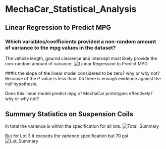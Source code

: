 # MechaCar_Statistical_Analysis

## Linear Regression to Predict MPG

### Which variables/coefficients provided a non-random amount of variance to the mpg values in the dataset?
The vehicle length, gournd clearence and intercept most likely provide the non-random amount of variance.
![Linear Regression to Predict MPG](https://user-images.githubusercontent.com/94803292/164990436-cdb30192-6535-4efe-9b1e-73f959a4f37b.png)

###Is the slope of the linear model considered to be zero? why or why not?
Because of the P value is less than .05 there is enough evidence against the null hypothesis.

Does this linear model predict mpg of MechaCar prototypes effectively? why or why not?

## Summary Statistics on Suspension Coils

In total the varience is within the specification for all lots.
![Total_Summary](https://user-images.githubusercontent.com/94803292/164992147-e6427695-6755-47e0-9010-e9fec2157ed3.png)

But for Lot 3 it exceeds the varience specification but 70 psi 
![Lot_Summary](https://user-images.githubusercontent.com/94803292/164992234-9c1f483d-8e91-4810-96b1-b241aa6ffc7a.png)
